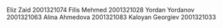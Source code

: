Eliz Zaid 2001321074
Filis Mehmed 2001321028
Yordan Yordanov 2001321063
Alina Ahmedova 2001321083
Kaloyan Georgiev 2001321033
